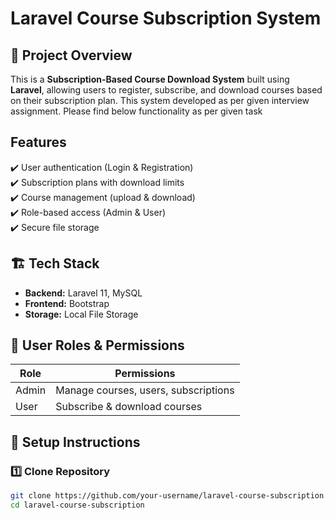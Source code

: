 # Laravel Course Subscription System  

## 🌟 Project Overview  
This is a **Subscription-Based Course Download System** built using **Laravel**, allowing users to register, subscribe, and download courses based on their subscription plan. This system developed as per given interview assignment. Please find below functionality as per given task

##  Features  
✔️ User authentication (Login & Registration)  
✔️ Subscription plans with download limits  
✔️ Course management (upload & download)  
✔️ Role-based access (Admin & User)  
✔️ Secure file storage  

## 🏗️ Tech Stack  
- **Backend:** Laravel 11, MySQL  
- **Frontend:** Bootstrap  
- **Storage:** Local File Storage  

## 🔑 User Roles & Permissions  
| Role  | Permissions |
|-------|------------|
| Admin | Manage courses, users, subscriptions |
| User  | Subscribe & download courses |

## 🔧 Setup Instructions  

### 1️⃣ Clone Repository  
```sh
git clone https://github.com/your-username/laravel-course-subscription.git
cd laravel-course-subscription
